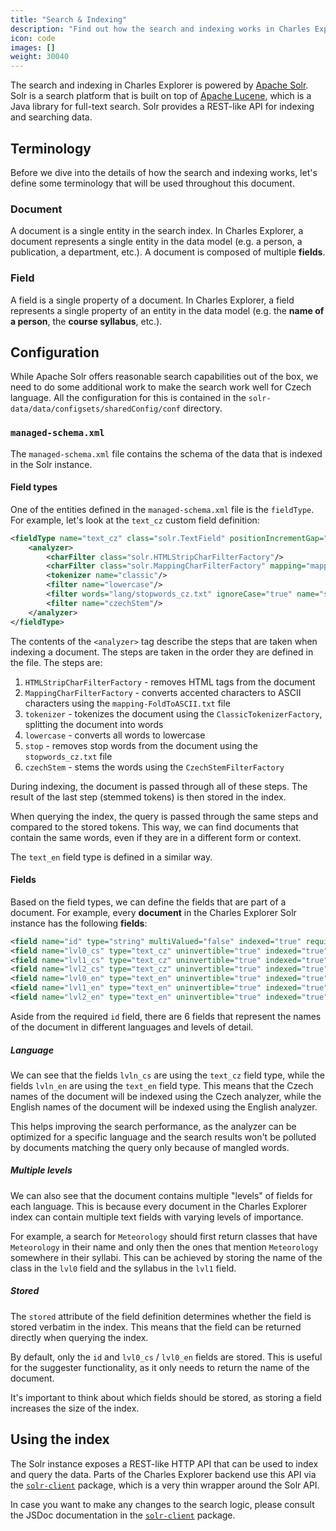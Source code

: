 ```yaml
---
title: "Search & Indexing"
description: "Find out how the search and indexing works in Charles Explorer."
icon: code
images: []
weight: 30040
---
```


The search and indexing in Charles Explorer is powered by [Apache Solr](https://lucene.apache.org/solr/). Solr is a search platform that is built on top of [Apache Lucene](https://lucene.apache.org/), which is a Java library for full-text search. Solr provides a REST-like API for indexing and searching data.

## Terminology

Before we dive into the details of how the search and indexing works, let's define some terminology that will be used throughout this document.

### Document

A document is a single entity in the search index. In Charles Explorer, a document represents a single entity in the data model (e.g. a person, a publication, a department, etc.). A document is composed of multiple **fields**.

### Field

A field is a single property of a document. In Charles Explorer, a field represents a single property of an entity in the data model (e.g. the **name of a person**, the **course syllabus**, etc.). 

## Configuration

While Apache Solr offers reasonable search capabilities out of the box, we need to do some additional work to make the search work well for Czech language. All the configuration for this is contained in the `solr-data/data/configsets/sharedConfig/conf` directory.

### `managed-schema.xml`

The `managed-schema.xml` file contains the schema of the data that is indexed in the Solr instance.

#### Field types
One of the entities defined in the `managed-schema.xml` file is the `fieldType`. For example, let's look at the `text_cz` custom field definition:

```xml
<fieldType name="text_cz" class="solr.TextField" positionIncrementGap="100">
    <analyzer>
        <charFilter class="solr.HTMLStripCharFilterFactory"/>
        <charFilter class="solr.MappingCharFilterFactory" mapping="mapping-FoldToASCII.txt"/>
        <tokenizer name="classic"/>
        <filter name="lowercase"/>
        <filter words="lang/stopwords_cz.txt" ignoreCase="true" name="stop"/>
        <filter name="czechStem"/>
    </analyzer>
</fieldType>
```

The contents of the `<analyzer>` tag describe the steps that are taken when indexing a document. The steps are taken in the order they are defined in the file. The steps are:

1. `HTMLStripCharFilterFactory` - removes HTML tags from the document
2. `MappingCharFilterFactory` - converts accented characters to ASCII characters using the `mapping-FoldToASCII.txt` file
3. `tokenizer` - tokenizes the document using the `ClassicTokenizerFactory`, splitting the document into words
4. `lowercase` - converts all words to lowercase
5. `stop` - removes stop words from the document using the `stopwords_cz.txt` file
6. `czechStem` - stems the words using the `CzechStemFilterFactory`

During indexing, the document is passed through all of these steps. The result of the last step (stemmed tokens) is then stored in the index.

When querying the index, the query is passed through the same steps and compared to the stored tokens. This way, we can find documents that contain the same words, even if they are in a different form or context.

The `text_en` field type is defined in a similar way.

#### Fields

Based on the field types, we can define the fields that are part of a document. For example, every **document** in the Charles Explorer Solr instance has the following **fields**:

```xml
<field name="id" type="string" multiValued="false" indexed="true" required="true" stored="true"/>
<field name="lvl0_cs" type="text_cz" uninvertible="true" indexed="true" stored="true"/>
<field name="lvl1_cs" type="text_cz" uninvertible="true" indexed="true" stored="false"/>
<field name="lvl2_cs" type="text_cz" uninvertible="true" indexed="true" stored="false"/>
<field name="lvl0_en" type="text_en" uninvertible="true" indexed="true" stored="true"/>
<field name="lvl1_en" type="text_en" uninvertible="true" indexed="true" stored="false"/>
<field name="lvl2_en" type="text_en" uninvertible="true" indexed="true" stored="false"/>
```

Aside from the required `id` field, there are 6 fields that represent the names of the document in different languages and levels of detail. 

##### Language

We can see that the fields `lvln_cs` are using the `text_cz` field type, while the fields `lvln_en` are using the `text_en` field type. This means that the Czech names of the document will be indexed using the Czech analyzer, while the English names of the document will be indexed using the English analyzer. 

This helps improving the search performance, as the analyzer can be optimized for a specific language and the search results won't be polluted by documents matching the query only because of mangled words.

##### Multiple levels

We can also see that the document contains multiple "levels" of fields for each language. This is because every document in the Charles Explorer index can contain multiple text fields with varying levels of importance. 

For example, a search for `Meteorology` should first return classes that have `Meteorology` in their name and only then the ones that mention `Meteorology` somewhere in their syllabi. This can be achieved by storing the name of the class in the `lvl0` field and the syllabus in the `lvl1` field.

##### Stored

The `stored` attribute of the field definition determines whether the field is stored verbatim in the index. This means that the field can be returned directly when querying the index.

By default, only the `id` and `lvl0_cs` / `lvl0_en` fields are stored. This is useful for the suggester functionality, as it only needs to return the name of the document.

It's important to think about which fields should be stored, as storing a field increases the size of the index.

## Using the index

The Solr instance exposes a REST-like HTTP API that can be used to index and query the data. Parts of the Charles Explorer backend use this API via the [`solr-client`](https://gitlab.mff.cuni.cz/barj/charles-explorer/-/tree/master/packages/solr-client?ref_type=heads) package, which is a very thin wrapper around the Solr API.

In case you want to make any changes to the search logic, please consult the JSDoc documentation in the [`solr-client`](https://gitlab.mff.cuni.cz/barj/charles-explorer/-/tree/master/packages/solr-client?ref_type=heads) package.